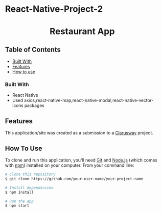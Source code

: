 # React-Native-Project-2

<!-- Please update value in the {}  -->

<h1 align="center">Restaurant App</h1>


<!-- TABLE OF CONTENTS -->

## Table of Contents


- [Built With](#built-with)
- [Features](#features)
- [How to use](#how-to-use)



### Built With

<!-- This section should list any major frameworks that you built your project using. Here are a few examples.-->

- React Native
- Used axios,react-native-map,react-native-modal,react-native-vector-icons packages


## Features

This application/site was created as a submission to a [Clarusway](https://clarusway.com) project. 

## How To Use

<!-- This is an example, please update according to your application -->

To clone and run this application, you'll need [Git](https://git-scm.com) and [Node.js](https://nodejs.org/en/download/) (which comes with [npm](http://npmjs.com)) installed on your computer. From your command line:

```bash
# Clone this repository
$ git clone https://github.com/your-user-name/your-project-name

# Install dependencies
$ npm install

# Run the app
$ npm start
```

